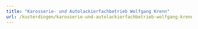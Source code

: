 ```yaml
---
title: "Karosserie- und Autolackierfachbetrieb Wolfgang Krenn"
url: /kusterdingen/karosserie-und-autolackierfachbetrieb-wolfgang-krenn/
---
```

